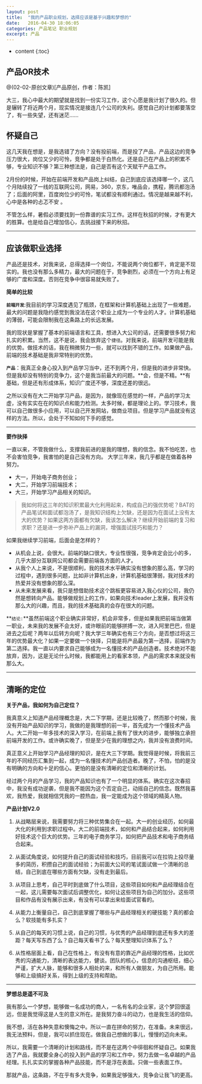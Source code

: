 ```yaml
---
layout: post
title:  "我的产品职业规划，选择应该是基于兴趣和梦想的"
date:   2016-04-30 18:06:05
categories: 产品笔记 职业规划
excerpt: 产品
---
```

* content
{:toc}

## 产品OR技术

@(02-02-原创文章)[产品原创，作者：陈凯]

大三，我心中最大的期望就是找到一份实习工作，这个心愿是我计划了很久的。但是辗转了将近两个月，现实情况是接连几个公司的失利。感觉自己的计划都要落空了，有一些失望，还有迷茫……

## 怀疑自己

这几天我在想是，是我选错了方向？没有投前端，而是投了产品，产品这边的竞争压力很大，岗位又少的可怜，竞争都是处于白热化。还是自己在产品上的积累不够，专业知识不够？第三种想法是，自己是否有这个天赋干产品工作。

2月份的时候，开始在前端开发和产品岗上纠结，自己到底应该选择哪一个，这几个月陆续投了一线的互联网公司，网易，360，京东，唯品会，携程，腾讯都泡汤了；后面的阿里，百度岗位少的可怜，笔试都没有顺利通过。情况是越来越不利，心中是各种的忐忑不安 。

不管怎么样，暑假必须要找到一份靠谱的实习工作。这样在秋招的时候，才有更大的胜算。也是给自己增加信心，去挑战接下来的秋招。

----

## 应该做职业选择

产品还是技术，对我来说，总得选择一个岗位，不能说两个岗位都干，肯定是不现实的。我也没有那么多精力，最大的问题在于，竞争剧烈，必须在一个方向上有足够的广度和深度。否则在竞争中很容易就失败了。

**简单的比较**

**`前端开发`**:我目前的学习深度遇见了瓶颈，在框架和计算机基础上出现了一些难题，最大的问题是我隐约感觉到我没法在这个职业上成为一个专业的人才。计算机基础的薄弱，可能会限制我在这条路上的长远发展。

我的现状是掌握了基本的前端语言和工具，想进入大公司的话，还需要很多努力和扎实的积累。当然，这不是说，我会放弃这个`捷径`。对我来说，前端开发可能是我的优势。做技术的话，我在稍微努力一些，就可以找到不错的工作。如果做产品，前端的技术基础是我非常特别的优势。

**`产品`**：我真正全身心投入到产品学习当中，还不到两个月，但是我的进步非常快。但是我却没有特别的竞争力，这个是我当前最大的问题。**会，但是不精。**有基础，但是还有形成体系，知识广度还不够，深度还差的很远。

之所以没有在大二开始学习产品，是因为，就像现在感觉的一样，产品的学习太虚，没有实实在在的知识点和能力检测。太多时候，都是理论上的。学习技术，我可以自己做很多小应用，可以自己开发网站，做商业项目。但是学习产品就没有这样的方法。所以，会处于不知如何下手的感觉。

----

**要作抉择**

一直以来，不管我做什么，支撑我前进的是我的理想，我的信念。我不怕吃苦，也不会害怕竞争，我害怕的是自己没有方向。
大学三年来，我几乎都是在做着各种努力。
+ 大一，开始电子商务创业；
+ 大二，开始学习前端技术；
+ 大三，开始学习产品相关的知识。

> 我如何将这三年的知识积累最大化利用起来，构成自己的强优势呢？BAT的产品笔试和面试都泡汤了，是我知识结构上欠缺，还是因为在面试上没有太大的优势？如果这两方面都有欠缺，我该怎么解决？继续开始前端的复习和求职？还是进一步弥补产品上的漏洞，增强面试技巧和能力？

如果我继续学习前端，后面会是怎样的？

+ 从机会上说，会很大。前端的缺口很大，专业性很强，竞争肯定会比小的多，几乎大部分互联网公司都会需要前端各方面的人才。
+ 从我个人上来说，不是很顺利，我的技术水平确实没有想象的那么高，学习的过程中，遇到很多问题，比如非计算机出身，计算机基础很薄弱，我对技术的热爱并没有想象的那么深。
+ 从未来发展来看，我只是想借助技术这个跳板更容易进入我心仪的公司，我仍然是想转向产品。能够做规划上的工作，如果向技术leader上发展，我并没有那么大的兴趣，而且，我的技术基础真的会存在很大的问题。

**`结论:`**虽然前端这个职业确实非常好，机会非常多，但是如果我把前端当做第一职业，未来我的发展不会太好，或许眼前的能够拼搏一次，进入阿里巴巴，但是进去之后呢？两年以后转方向呢？我大学三年确实也有三个方向，是否想过将这三年的优势最大化？如果一定要做一个抉择，只能是将产品最为第一选择，前端作为第二选择。我一直以内要求自己能够成为一名懂技术的产品创造者。技术绝对不能放弃，因为，这是无论什么时候，我都能用上的看家本领，产品的需求本来就没有那么大。

----

## 清晰的定位

**关于产品，我如何为自己定位？**

我真意义上知道产品经理概念是，大二下学期，还是比较晚了，然而那个时候，我没有开始产品知识的学习，我做的是我理想的前一半，首先成为一个懂技术产品人。大二开始一年多技术的深入学习，在前端上我有了很大的进步，能够独立承担前端开发的工作。或许确实晚了，但是至少在我的理想之内，我并没有浪费时间。

真正意义上开始学习产品经理的知识，是在大三下学期。我觉得是时候，将我前三年的不同经历汇集到一起，成为一名懂技术的产品创造者。晚了，不怕，怕的是没有明确的方向和十足的信心。更怕的是没有清晰的定位和清晰的计划。

经过两个月的产品学习，我的产品知识也有了一个明显的体系。确实在这次春招中，我没有成功逆袭，但是我不能因为这个否定自己，动摇自己的信念。既然我喜欢，我热爱，我就相信凭我的一腔热血，我一定能成为这个领域的精英人物。

**产品计划V2.0**

1. 从战略层来说，我需要努力将三种优势集合在一起。大一的创业经历，如何最大化的利用到求职过程中。大二的前端技术，如何和产品结合起来，如何利用好技术这个巨大的优势。三年的电子商务学习，如何把产品技术和电子商务结合起来。

2. 从面试角度说，如何提升自己的面试经验和技巧，目前我可以在拉钩上投尽量多的简历，积攒自己的面试经验；为前面大公司的笔试面试做一个清晰的总结，自己到底在哪些方面有欠缺，没有走到最后。

3. 从项目上思考，自己平时到底做了什么项目，这些项目如何和产品经理结合在一起，这儿需要每次面试后调整优化，如何让这些项目为自己的加分。这些项目和作品有没有展示出来，有没有可以拿出来给面试官看的。

4. 从能力上衡量自己，自己到底掌握了哪些与产品经理相关的硬技能？真的都会么？软技能有多扎实？

5. 从自己的每天的习惯上说，自己的习惯，与优秀的产品经理到底还有多大的差距？每天写东西了么？自己每天看书了么？每天整理知识体系了么？

6. 从性格层面上看，自己在性格上，有没有有意的靠近产品经理的性格，比如优秀的沟通能力，清晰的表达能力，健谈。团队的核心，信息的沟通枢纽，细心严谨，扩大人脉，能够和很多人相处的来，和所有人做朋友，为自己所用。能够和上级搞好关系，得到上级的支持和帮助。

-----

**梦想总是遥不可及**

我有那么一个梦想，能够做一名成功的商人，一名有名的企业家，这个梦回很遥远，但是我觉得这是人生的意义所在。是我努力奋斗的动力，也是我生活的信仰。

我不想，活在各种失意和懊悔之中。所以一直在拼命的努力，在准备。未来很远，我无法预料，但是，我可以抓住现在。做我自己想做的事儿，慢慢的迈向未来。

所以，我需要一个清晰的计划和路线，而不是在这两个中徘徊和怀疑自己。如果我选了产品，我就要全身心的投入到产品的学习和工作中，努力去做一名卓越的产品经理。扎扎实实的掌握各种产品技能，而不是浮在表面。只做一些表面工作。

那就产品，这条路，不在乎有多大竞争，如果我足够强大，竞争会让我飞的更高。
